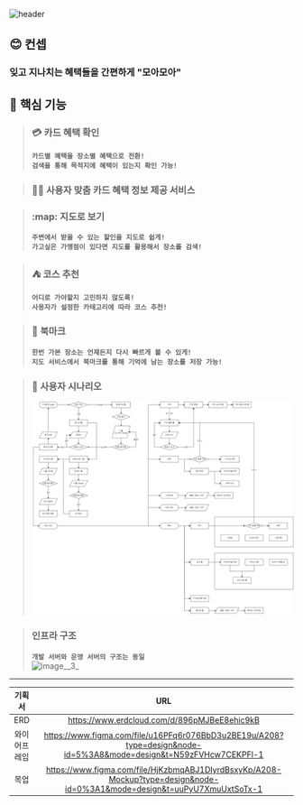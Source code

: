 ![header](https://capsule-render.vercel.app/api?type=waving&color=auto&height=300&section=header&text=Moi'c&fontSize=90)

## :blush: 컨셉
### 잊고 지나치는 혜택들을 간편하게 "모아모아"

## :star2: 핵심 기능
> ### :credit_card: **카드 혜택** 확인 <br/>
> **`카드별 혜택을 장소별 혜택으로 전환!`** <br/>
> **`검색을 통해 목적지에 혜택이 있는지 확인 가능!`**

> ### :ok_woman: 사용자 맞춤 카드 혜택 정보 제공 서비스 <br/>

> ### :map: 지도로 보기 <br/>
> **`주변에서 받을 수 있는 할인을 지도로 쉽게!`** <br/>
> **`가고싶은 가맹점이 있다면 지도를 활용해서 장소를 검색!`**

> ### :tent: 코스 추천 <br/>
> **`어디로 가야할지 고민하지 않도록!`** <br/>
> **`사용자가 설정한 카테고리에 따라 코스 추천!`**

> ### :bookmark: 북마크 <br/>
> **`한번 가본 장소는 언제든지 다시 빠르게 볼 수 있게!`** <br/>
> **`지도 서비스에서 북마크를 통해 기억에 남는 장소를 저장 가능!`**

> ### 🚥 사용자 시나리오 <br/>
> <img src="https://github.com/heejinssss/project-moic/blob/master/A208_FlowChart.png?raw=true" width=700> <br/>

> ### 인프라 구조 <br/>
> **`개발 서버와 운영 서버의 구조는 동일`** <br/>
> ![image__3_](/uploads/bfdacd6333899d454970ac5b0bde637a/image__3_.png)

<hr/>

| 기획서 | URL |
| :-------------: | :-------------: |
| ERD | https://www.erdcloud.com/d/896pMJBeE8ehic9kB |
| 와이어프레임 | https://www.figma.com/file/u16PFq6r076BbD3u2BE19u/A208?type=design&node-id=5%3A8&mode=design&t=N59zFVHcw7CEKPFl-1 |
| 목업 | https://www.figma.com/file/HjKzbmqABJ1DIyrdBsxyKp/A208-Mockup?type=design&node-id=0%3A1&mode=design&t=uuPyU7XmuUxtSoTx-1 |
